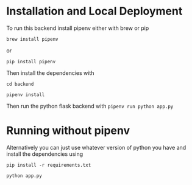 # Installation and Local Deployment
To run this backend install pipenv either with brew or pip

`brew install pipenv`

or


`pip install pipenv`

Then install the dependencies with

`cd backend`

`pipenv install`

Then run the python flask backend with
`pipenv run python app.py`

# Running without pipenv
Alternatively you can just use whatever version of python you have and install the dependencies using

`pip install -r requirements.txt`

`python app.py`
